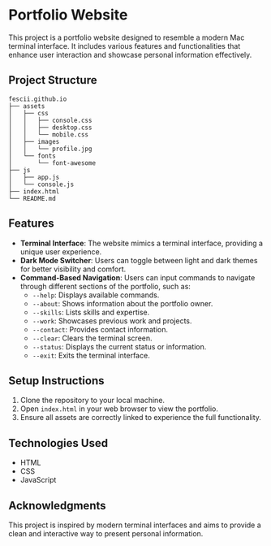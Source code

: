 # Portfolio Website

This project is a portfolio website designed to resemble a modern Mac terminal interface. It includes various features and functionalities that enhance user interaction and showcase personal information effectively.

## Project Structure

```
fescii.github.io
├── assets
│   ├── css
│   │   ├── console.css
│   │   ├── desktop.css
│   │   └── mobile.css
│   ├── images
│   │   └── profile.jpg
│   └── fonts
│       └── font-awesome
├── js
│   ├── app.js
│   └── console.js
├── index.html
└── README.md
```

## Features

- **Terminal Interface**: The website mimics a terminal interface, providing a unique user experience.
- **Dark Mode Switcher**: Users can toggle between light and dark themes for better visibility and comfort.
- **Command-Based Navigation**: Users can input commands to navigate through different sections of the portfolio, such as:
  - `--help`: Displays available commands.
  - `--about`: Shows information about the portfolio owner.
  - `--skills`: Lists skills and expertise.
  - `--work`: Showcases previous work and projects.
  - `--contact`: Provides contact information.
  - `--clear`: Clears the terminal screen.
  - `--status`: Displays the current status or information.
  - `--exit`: Exits the terminal interface.

## Setup Instructions

1. Clone the repository to your local machine.
2. Open `index.html` in your web browser to view the portfolio.
3. Ensure all assets are correctly linked to experience the full functionality.

## Technologies Used

- HTML
- CSS
- JavaScript

## Acknowledgments

This project is inspired by modern terminal interfaces and aims to provide a clean and interactive way to present personal information.
